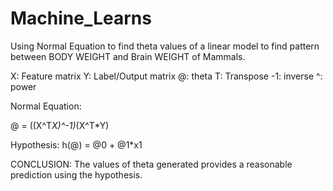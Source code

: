 # Machine_Learns

Using Normal Equation to find theta values of a linear model to find pattern between BODY WEIGHT and Brain WEIGHT of Mammals.

X: Feature matrix
Y: Label/Output matrix
@: theta
T: Transpose
-1: inverse
^: power

Normal Equation:

@ = ((X^T*X)^-1)*(X^T*Y)

Hypothesis: h(@) = @0 + @1*x1


CONCLUSION:
The values of theta generated provides a reasonable prediction using the hypothesis.